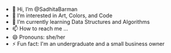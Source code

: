 - 👋 Hi, I’m @SadhitaBarman
- 👀 I’m interested in Art, Colors, and Code
- 🌱 I’m currently learning Data Structures and Algorithms
- 📫 How to reach me ...
- 😄 Pronouns: she/her
- ⚡ Fun fact: I'm an undergraduate and a small business owner

<!---
SadhitaBarman/SadhitaBarman is a ✨ special ✨ repository because its `README.md` (this file) appears on your GitHub profile.
You can click the Preview link to take a look at your changes.
--->

